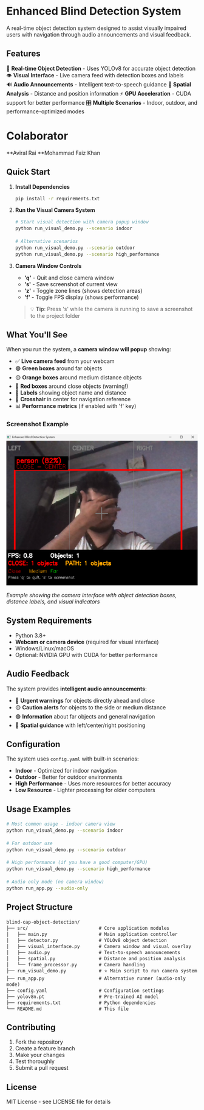 # Enhanced Blind Detection System

A real-time object detection system designed to assist visually impaired users with navigation through audio announcements and visual feedback.

## Features

🎯 **Real-time Object Detection** - Uses YOLOv8 for accurate object detection
👁️ **Visual Interface** - Live camera feed with detection boxes and labels  
🔊 **Audio Announcements** - Intelligent text-to-speech guidance
📍 **Spatial Analysis** - Distance and position information
⚡ **GPU Acceleration** - CUDA support for better performance
🎛️ **Multiple Scenarios** - Indoor, outdoor, and performance-optimized modes

# Colaborator
**Aviral Rai 
**Mohammad Faiz Khan 

## Quick Start

1. **Install Dependencies**
   ```bash
   pip install -r requirements.txt
   ```

2. **Run the Visual Camera System**
   ```bash
   # Start visual detection with camera popup window
   python run_visual_demo.py --scenario indoor
   
   # Alternative scenarios
   python run_visual_demo.py --scenario outdoor
   python run_visual_demo.py --scenario high_performance
   ```

3. **Camera Window Controls**
   - **'q'** - Quit and close camera window
   - **'s'** - Save screenshot of current view
   - **'z'** - Toggle zone lines (shows detection areas)
   - **'f'** - Toggle FPS display (shows performance)

   > 💡 **Tip**: Press 's' while the camera is running to save a screenshot to the project folder

## What You'll See

When you run the system, a **camera window will popup** showing:
- ✅ **Live camera feed** from your webcam
- 🟢 **Green boxes** around far objects 
- 🟡 **Orange boxes** around medium distance objects
- 🔴 **Red boxes** around close objects (warning!)
- 📝 **Labels** showing object name and distance
- 🎯 **Crosshair** in center for navigation reference
- 📊 **Performance metrics** (if enabled with 'f' key)

### Screenshot Example

![Enhanced Blind Detection System in Action](Screenshot%202025-07-23%20133559.png)

*Example showing the camera interface with object detection boxes, distance labels, and visual indicators*

## System Requirements

- Python 3.8+
- **Webcam or camera device** (required for visual interface)
- Windows/Linux/macOS
- Optional: NVIDIA GPU with CUDA for better performance

## Audio Feedback

The system provides **intelligent audio announcements**:
- 🔴 **Urgent warnings** for objects directly ahead and close
- 🟡 **Caution alerts** for objects to the side or medium distance  
- 🟢 **Information** about far objects and general navigation
- 🎯 **Spatial guidance** with left/center/right positioning

## Configuration

The system uses `config.yaml` with built-in scenarios:
- **Indoor** - Optimized for indoor navigation
- **Outdoor** - Better for outdoor environments  
- **High Performance** - Uses more resources for better accuracy
- **Low Resource** - Lighter processing for older computers

## Usage Examples

```bash
# Most common usage - indoor camera view
python run_visual_demo.py --scenario indoor

# For outdoor use
python run_visual_demo.py --scenario outdoor

# High performance (if you have a good computer/GPU)
python run_visual_demo.py --scenario high_performance

# Audio only mode (no camera window)
python run_app.py --audio-only
```

## Project Structure

```
blind-cap-object-detection/
├── src/                          # Core application modules
│   ├── main.py                   # Main application controller
│   ├── detector.py               # YOLOv8 object detection
│   ├── visual_interface.py       # Camera window and visual overlay
│   ├── audio.py                  # Text-to-speech announcements
│   ├── spatial.py                # Distance and position analysis
│   └── frame_processor.py        # Camera handling
├── run_visual_demo.py            # ⭐ Main script to run camera system
├── run_app.py                    # Alternative runner (audio-only mode)
├── config.yaml                   # Configuration settings
├── yolov8n.pt                    # Pre-trained AI model
├── requirements.txt              # Python dependencies
└── README.md                     # This file
```

## Contributing

1. Fork the repository
2. Create a feature branch
3. Make your changes
4. Test thoroughly
5. Submit a pull request

## License

MIT License - see LICENSE file for details
